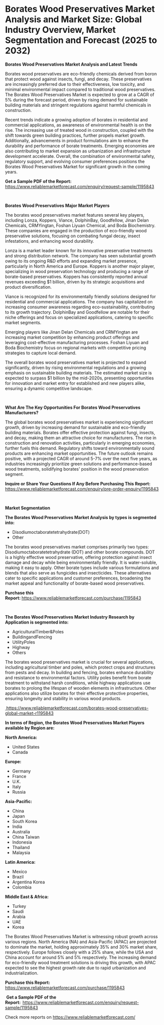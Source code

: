 <p><h1>Borates Wood Preservatives Market Analysis and Market Size: Global Industry Overview, Market Segmentation and Forecast (2025 to 2032)</h1></p><p><strong>Borates Wood Preservatives Market Analysis and Latest Trends</strong></p>
<p><p>Borates wood preservatives are eco-friendly chemicals derived from boron that protect wood against insects, fungi, and decay. These preservatives are increasingly preferred due to their effectiveness, low toxicity, and minimal environmental impact compared to traditional wood preservatives. The Borates Wood Preservatives Market is expected to grow at a CAGR of 5% during the forecast period, driven by rising demand for sustainable building materials and stringent regulations against harmful chemicals in construction.</p><p>Recent trends indicate a growing adoption of borates in residential and commercial applications, as awareness of environmental health is on the rise. The increasing use of treated wood in construction, coupled with the shift towards green building practices, further propels market growth. Additionally, advancements in product formulations aim to enhance the durability and performance of borate treatments. Emerging economies are also contributing to market expansion as urbanization and infrastructure development accelerate. Overall, the combination of environmental safety, regulatory support, and evolving consumer preferences positions the Borates Wood Preservatives Market for significant growth in the coming years.</p></p>
<p><strong>Get a Sample PDF of the Report:&nbsp;</strong> <a href="https://www.reliablemarketforecast.com/enquiry/request-sample/1195843?utm_campaign=2316&utm_medium=2&utm_source=Github&utm_content=ia&utm_term=22032025&utm_id=borates-wood-preservatives">https://www.reliablemarketforecast.com/enquiry/request-sample/1195843</a></p>
<p>&nbsp;</p>
<p><strong>Borates Wood Preservatives Major Market Players</strong></p>
<p><p>The borates wood preservatives market features several key players, including Lonza, Koppers, Viance, DolphinBay, Goodfellow, Jinan Delan Chemicals, CRMYingtan, Foshan Liyuan Chemical, and Boda Biochemistry. These companies are engaged in the production of eco-friendly wood preservative solutions, focusing on combating fungal decay, insect infestations, and enhancing wood durability.</p><p>Lonza is a market leader known for its innovative preservative treatments and strong distribution network. The company has seen substantial growth owing to its ongoing R&D efforts and expanding market presence, particularly in North America and Europe. Koppers is another major player, specializing in wood preservation technology and producing a range of borate-based preservatives. Koppers has consistently reported annual revenues exceeding $1 billion, driven by its strategic acquisitions and product diversification.</p><p>Viance is recognized for its environmentally friendly solutions designed for residential and commercial applications. The company has capitalized on increasing consumer awareness regarding eco-sustainability, contributing to its growth trajectory. DolphinBay and Goodfellow are notable for their niche offerings and focus on specialized applications, catering to specific market segments.</p><p>Emerging players like Jinan Delan Chemicals and CRMYingtan are increasing market competition by enhancing product offerings and leveraging cost-effective manufacturing processes. Foshan Liyuan and Boda Biochemistry focus on regional markets with competitive pricing strategies to capture local demand.</p><p>The overall borates wood preservatives market is projected to expand significantly, driven by rising environmental regulations and a growing emphasis on sustainable building materials. The estimated market size is expected to surpass $1 billion by the mid-2020s, presenting opportunities for innovation and market entry for established and new players alike, ensuring a dynamic competitive landscape.</p></p>
<p>&nbsp;</p>
<p><strong>What Are The Key Opportunities For Borates Wood Preservatives Manufacturers?</strong></p>
<p><p>The global borates wood preservatives market is experiencing significant growth, driven by increasing demand for sustainable and eco-friendly building materials. Borates offer effective protection against fungi, insects, and decay, making them an attractive choice for manufacturers. The rise in construction and renovation activities, particularly in emerging economies, further fuels this demand. Regulatory shifts toward environmentally sound products are enhancing market opportunities. The future outlook remains positive, with a projected CAGR of around 5-7% over the next five years, as industries increasingly prioritize green solutions and performance-based wood treatments, solidifying borates' position in the wood preservation segment.</p></p>
<p><strong>Inquire or Share Your Questions If Any Before Purchasing This Report:</strong> <a href="https://www.reliablemarketforecast.com/enquiry/pre-order-enquiry/1195843?utm_campaign=2316&utm_medium=2&utm_source=Github&utm_content=ia&utm_term=22032025&utm_id=borates-wood-preservatives">https://www.reliablemarketforecast.com/enquiry/pre-order-enquiry/1195843</a></p>
<p>&nbsp;</p>
<p><strong>Market Segmentation</strong></p>
<p><strong>The Borates Wood Preservatives Market Analysis by types is segmented into:</strong></p>
<p><ul><li>Disodiumoctaboratetetrahydrate(DOT)</li><li>Other</li></ul></p>
<p><p>The borates wood preservatives market comprises primarily two types: Disodiumoctaboratetetrahydrate (DOT) and other borate compounds. DOT is a highly effective wood preservative, offering protection against insect damage and decay while being environmentally friendly. It is water-soluble, making it easy to apply. Other borate types include various formulations and blends that also serve as fungicides and insecticides. These alternatives cater to specific applications and customer preferences, broadening the market appeal and functionality of borate-based wood preservatives.</p></p>
<p><strong>Purchase this Report:&nbsp;</strong><a href="https://www.reliablemarketforecast.com/purchase/1195843?utm_campaign=2316&utm_medium=2&utm_source=Github&utm_content=ia&utm_term=22032025&utm_id=borates-wood-preservatives">https://www.reliablemarketforecast.com/purchase/1195843</a></p>
<p>&nbsp;</p>
<p><strong>The Borates Wood Preservatives Market Industry Research by Application is segmented into:</strong></p>
<p><ul><li>AgriculturalTimber&Poles</li><li>BuildingandFencing</li><li>UtilityPoles</li><li>Highway</li><li>Others</li></ul></p>
<p><p>The borates wood preservatives market is crucial for several applications, including agricultural timber and poles, which protect crops and structures from pests and decay. In building and fencing, borates enhance durability and resistance to environmental factors. Utility poles benefit from borate treatment to withstand harsh conditions, while highway applications use borates to prolong the lifespan of wooden elements in infrastructure. Other applications also utilize borates for their effective protective properties, ensuring longevity and stability in various wood products.</p></p>
<p><a href="https://www.reliablemarketforecast.com/borates-wood-preservatives-global-market-r1195843?utm_campaign=2316&utm_medium=2&utm_source=Github&utm_content=ia&utm_term=22032025&utm_id=borates-wood-preservatives">&nbsp;https://www.reliablemarketforecast.com/borates-wood-preservatives-global-market-r1195843</a></p>
<p><strong>In terms of Region, the Borates Wood Preservatives Market Players available by Region are:</strong></p>
<p>
    <p> <strong> North America: </strong>
        <ul>
            <li>United States</li>
            <li>Canada</li>
        </ul>
        </p> 
    <p> <strong> Europe: </strong>
        <ul>
            <li>Germany</li>
            <li>France</li>
            <li>U.K.</li>
            <li>Italy</li>
            <li>Russia</li>
        </ul>
        </p> 
    <p> <strong> Asia-Pacific: </strong>
        <ul>
            <li>China</li>
            <li>Japan</li>
            <li>South Korea</li>
            <li>India</li>
            <li>Australia</li>
            <li>China Taiwan</li>
            <li>Indonesia</li>
            <li>Thailand</li>
            <li>Malaysia</li>
        </ul>
        </p> 
    <p> <strong> Latin America: </strong>
        <ul>
            <li>Mexico</li>
            <li>Brazil</li>
            <li>Argentina Korea</li>
            <li>Colombia</li>
        </ul>
        </p> 
    <p> <strong> Middle East & Africa: </strong>
        <ul>
            <li>Turkey</li>
            <li>Saudi</li>
            <li>Arabia</li>
            <li>UAE</li>
            <li>Korea</li>
        </ul>
    </p>
    </p>
<p><p>The Borates Wood Preservatives Market is witnessing robust growth across various regions. North America (NA) and Asia-Pacific (APAC) are projected to dominate the market, holding approximately 35% and 30% market share, respectively. Europe follows closely with a 25% share, while the USA and China account for around 5% and 5% respectively. The increasing demand for eco-friendly wood treatment solutions is driving this growth, with APAC expected to see the highest growth rate due to rapid urbanization and industrialization.</p></p>
<p><strong>Purchase this Report: </strong><a href="https://www.reliablemarketforecast.com/purchase/1195843?utm_campaign=2316&utm_medium=2&utm_source=Github&utm_content=ia&utm_term=22032025&utm_id=borates-wood-preservatives">https://www.reliablemarketforecast.com/purchase/1195843</a></p>
<p>&nbsp;<strong>Get a Sample PDF of the Report:&nbsp;&nbsp;</strong><a href="https://www.reliablemarketforecast.com/enquiry/request-sample/1195843?utm_campaign=2316&utm_medium=2&utm_source=Github&utm_content=ia&utm_term=22032025&utm_id=borates-wood-preservatives">https://www.reliablemarketforecast.com/enquiry/request-sample/1195843</a></p>
<p><strong></strong></p>
<p>Check more reports on <a href="https://www.reliablemarketforecast.com/?utm_campaign=2316&utm_medium=2&utm_source=Github&utm_content=ia&utm_term=22032025&utm_id=borates-wood-preservatives">https://www.reliablemarketforecast.com/</a></p>